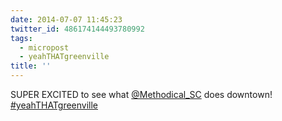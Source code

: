 ```yaml
---
date: 2014-07-07 11:45:23
twitter_id: 486174144493780992
tags:
  - micropost
  - yeahTHATgreenville
title: ''
---
```


SUPER EXCITED to see what [@Methodical_SC](https://twitter.com/Methodical_SC) does downtown! [#yeahTHATgreenville](https://twitter.com/hashtag/yeahTHATgreenville)
